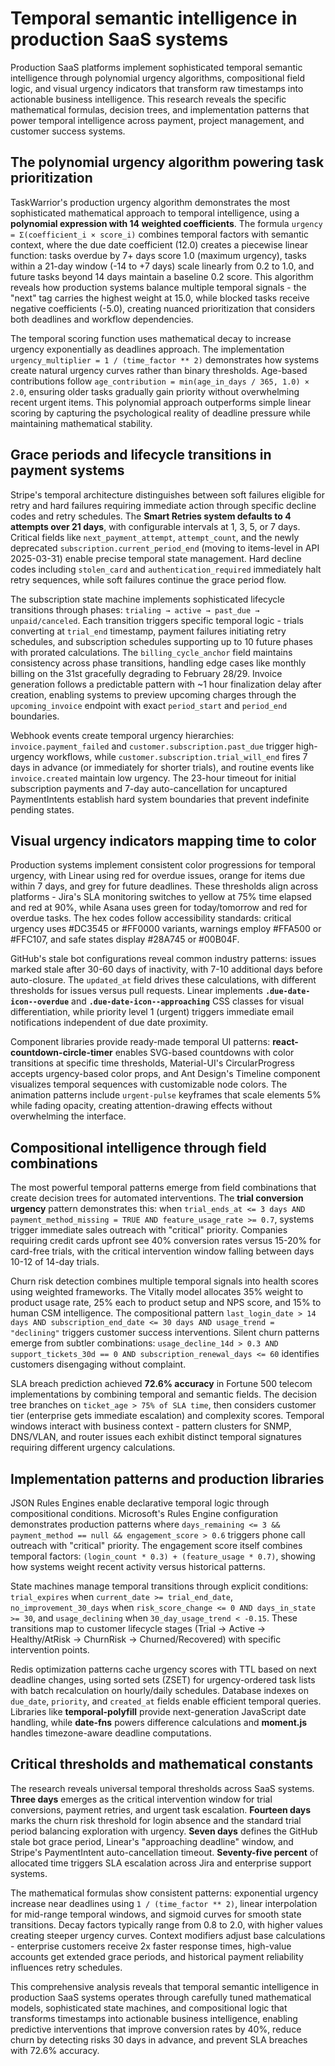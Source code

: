 # Temporal semantic intelligence in production SaaS systems

Production SaaS platforms implement sophisticated temporal semantic intelligence through polynomial urgency algorithms, compositional field logic, and visual urgency indicators that transform raw timestamps into actionable business intelligence. This research reveals the specific mathematical formulas, decision trees, and implementation patterns that power temporal intelligence across payment, project management, and customer success systems.

## The polynomial urgency algorithm powering task prioritization

TaskWarrior's production urgency algorithm demonstrates the most sophisticated mathematical approach to temporal intelligence, using a **polynomial expression with 14 weighted coefficients**. The formula `urgency = Σ(coefficient_i × score_i)` combines temporal factors with semantic context, where the due date coefficient (12.0) creates a piecewise linear function: tasks overdue by 7+ days score 1.0 (maximum urgency), tasks within a 21-day window (-14 to +7 days) scale linearly from 0.2 to 1.0, and future tasks beyond 14 days maintain a baseline 0.2 score. This algorithm reveals how production systems balance multiple temporal signals - the "next" tag carries the highest weight at 15.0, while blocked tasks receive negative coefficients (-5.0), creating nuanced prioritization that considers both deadlines and workflow dependencies.

The temporal scoring function uses mathematical decay to increase urgency exponentially as deadlines approach. The implementation `urgency_multiplier = 1 / (time_factor ** 2)` demonstrates how systems create natural urgency curves rather than binary thresholds. Age-based contributions follow `age_contribution = min(age_in_days / 365, 1.0) × 2.0`, ensuring older tasks gradually gain priority without overwhelming recent urgent items. This polynomial approach outperforms simple linear scoring by capturing the psychological reality of deadline pressure while maintaining mathematical stability.

## Grace periods and lifecycle transitions in payment systems

Stripe's temporal architecture distinguishes between soft failures eligible for retry and hard failures requiring immediate action through specific decline codes and retry schedules. The **Smart Retries system defaults to 4 attempts over 21 days**, with configurable intervals at 1, 3, 5, or 7 days. Critical fields like `next_payment_attempt`, `attempt_count`, and the newly deprecated `subscription.current_period_end` (moving to items-level in API 2025-03-31) enable precise temporal state management. Hard decline codes including `stolen_card` and `authentication_required` immediately halt retry sequences, while soft failures continue the grace period flow.

The subscription state machine implements sophisticated lifecycle transitions through phases: `trialing → active → past_due → unpaid/canceled`. Each transition triggers specific temporal logic - trials converting at `trial_end` timestamp, payment failures initiating retry schedules, and subscription schedules supporting up to 10 future phases with prorated calculations. The `billing_cycle_anchor` field maintains consistency across phase transitions, handling edge cases like monthly billing on the 31st gracefully degrading to February 28/29. Invoice generation follows a predictable pattern with ~1 hour finalization delay after creation, enabling systems to preview upcoming charges through the `upcoming_invoice` endpoint with exact `period_start` and `period_end` boundaries.

Webhook events create temporal urgency hierarchies: `invoice.payment_failed` and `customer.subscription.past_due` trigger high-urgency workflows, while `customer.subscription.trial_will_end` fires 7 days in advance (or immediately for shorter trials), and routine events like `invoice.created` maintain low urgency. The 23-hour timeout for initial subscription payments and 7-day auto-cancellation for uncaptured PaymentIntents establish hard system boundaries that prevent indefinite pending states.

## Visual urgency indicators mapping time to color

Production systems implement consistent color progressions for temporal urgency, with Linear using red for overdue issues, orange for items due within 7 days, and grey for future deadlines. These thresholds align across platforms - Jira's SLA monitoring switches to yellow at 75% time elapsed and red at 90%, while Asana uses green for today/tomorrow and red for overdue tasks. The hex codes follow accessibility standards: critical urgency uses #DC3545 or #FF0000 variants, warnings employ #FFA500 or #FFC107, and safe states display #28A745 or #00B04F.

GitHub's stale bot configurations reveal common industry patterns: issues marked stale after 30-60 days of inactivity, with 7-10 additional days before auto-closure. The `updated_at` field drives these calculations, with different thresholds for issues versus pull requests. Linear implements **`.due-date-icon--overdue`** and **`.due-date-icon--approaching`** CSS classes for visual differentiation, while priority level 1 (urgent) triggers immediate email notifications independent of due date proximity.

Component libraries provide ready-made temporal UI patterns: **react-countdown-circle-timer** enables SVG-based countdowns with color transitions at specific time thresholds, Material-UI's CircularProgress accepts urgency-based color props, and Ant Design's Timeline component visualizes temporal sequences with customizable node colors. The animation patterns include `urgent-pulse` keyframes that scale elements 5% while fading opacity, creating attention-drawing effects without overwhelming the interface.

## Compositional intelligence through field combinations

The most powerful temporal patterns emerge from field combinations that create decision trees for automated interventions. The **trial conversion urgency** pattern demonstrates this: when `trial_ends_at <= 3 days AND payment_method_missing = TRUE AND feature_usage_rate >= 0.7`, systems trigger immediate sales outreach with "critical" priority. Companies requiring credit cards upfront see 40% conversion rates versus 15-20% for card-free trials, with the critical intervention window falling between days 10-12 of 14-day trials.

Churn risk detection combines multiple temporal signals into health scores using weighted frameworks. The Vitally model allocates 35% weight to product usage rate, 25% each to product setup and NPS score, and 15% to human CSM intelligence. The compositional pattern `last_login_date > 14 days AND subscription_end_date <= 30 days AND usage_trend = "declining"` triggers customer success interventions. Silent churn patterns emerge from subtler combinations: `usage_decline_14d > 0.3 AND support_tickets_30d == 0 AND subscription_renewal_days <= 60` identifies customers disengaging without complaint.

SLA breach prediction achieved **72.6% accuracy** in Fortune 500 telecom implementations by combining temporal and semantic fields. The decision tree branches on `ticket_age > 75% of SLA time`, then considers customer tier (enterprise gets immediate escalation) and complexity scores. Temporal windows interact with business context - pattern clusters for SNMP, DNS/VLAN, and router issues each exhibit distinct temporal signatures requiring different urgency calculations.

## Implementation patterns and production libraries

JSON Rules Engines enable declarative temporal logic through compositional conditions. Microsoft's Rules Engine configuration demonstrates production patterns where `days_remaining <= 3 && payment_method == null && engagement_score > 0.6` triggers phone call outreach with "critical" priority. The engagement score itself combines temporal factors: `(login_count * 0.3) + (feature_usage * 0.7)`, showing how systems weight recent activity versus historical patterns.

State machines manage temporal transitions through explicit conditions: `trial_expires` when `current_date >= trial_end_date`, `no_improvement_30_days` when `risk_score_change <= 0 AND days_in_state >= 30`, and `usage_declining` when `30_day_usage_trend < -0.15`. These transitions map to customer lifecycle stages (Trial → Active → Healthy/AtRisk → ChurnRisk → Churned/Recovered) with specific intervention points.

Redis optimization patterns cache urgency scores with TTL based on next deadline changes, using sorted sets (ZSET) for urgency-ordered task lists with batch recalculation on hourly/daily schedules. Database indexes on `due_date`, `priority`, and `created_at` fields enable efficient temporal queries. Libraries like **temporal-polyfill** provide next-generation JavaScript date handling, while **date-fns** powers difference calculations and **moment.js** handles timezone-aware deadline computations.

## Critical thresholds and mathematical constants

The research reveals universal temporal thresholds across SaaS systems. **Three days** emerges as the critical intervention window for trial conversions, payment retries, and urgent task escalation. **Fourteen days** marks the churn risk threshold for login absence and the standard trial period balancing exploration with urgency. **Seven days** defines the GitHub stale bot grace period, Linear's "approaching deadline" window, and Stripe's PaymentIntent auto-cancellation timeout. **Seventy-five percent** of allocated time triggers SLA escalation across Jira and enterprise support systems.

The mathematical formulas show consistent patterns: exponential urgency increase near deadlines using `1 / (time_factor ** 2)`, linear interpolation for mid-range temporal windows, and sigmoid curves for smooth state transitions. Decay factors typically range from 0.8 to 2.0, with higher values creating steeper urgency curves. Context modifiers adjust base calculations - enterprise customers receive 2x faster response times, high-value accounts get extended grace periods, and historical payment reliability influences retry schedules.

This comprehensive analysis reveals that temporal semantic intelligence in production SaaS systems operates through carefully tuned mathematical models, sophisticated state machines, and compositional logic that transforms timestamps into actionable business intelligence, enabling predictive interventions that improve conversion rates by 40%, reduce churn by detecting risks 30 days in advance, and prevent SLA breaches with 72.6% accuracy.